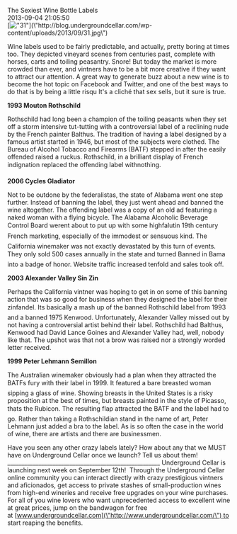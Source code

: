 The Sexiest Wine Bottle Labels<br/>2013-09-04 21:05:50<br/>[![\"31\"](\"http://blog.undergroundcellar.com/wp-content/uploads/2013/09/31.jpg\")](\"http://blog.undergroundcellar.com/wp-content/uploads/2013/09/31.jpg\")

Wine labels used to be fairly predictable, and actually, pretty boring at times too. They depicted vineyard scenes from centuries past, complete with horses, carts and toiling peasantry. Snore! But today the market is more crowded than ever, and vintners have to be a bit more creative if they want to attract our attention. A great way to generate buzz about a new wine is to become the hot topic on Facebook and Twitter, and one of the best ways to do that is by being a little risqu	 It\'s a cliché that sex sells, but it sure is true.

**1993 Mouton Rothschild**

Rothschild had long been a champion of the toiling peasants when they set off a storm intensive tut-tutting with a controversial label of a reclining nude by the French painter Balthus. The tradition of having a label designed by a famous artist started in 1946, but most of the subjects were clothed. The Bureau of Alcohol Tobacco and Firearms (BATF) stepped in after the easily offended raised a ruckus. Rothschild, in a brilliant display of French indignation replaced the offending label with&#133;&#133;&#133;nothing.

**2006 Cycles Gladiator**

Not to be outdone by the federalistas, the state of Alabama went one step further. Instead of banning the label, they just went ahead and banned the wine altogether. The offending label was a copy of an old ad featuring a naked woman with a flying bicycle. The Alabama Alcoholic Beverage Control Board weren&#146;t about to put up with some highfalutin 19th century French marketing, especially of the &#147;immodest or sensuous&#148; kind. The California winemaker was not exactly devastated by this turn of events. They only sold 500 cases annually in the state and turned &#147;Banned in Bama&#148; into a badge of honor. Website traffic increased tenfold and sales took off.

**2003 Alexander Valley Sin Zin**

Perhaps the California vintner was hoping to get in on some of this banning action that was so good for business when they designed the label for their zinfandel. It&#146;s basically a mash up of the banned Rothschild label from 1993 and a banned 1975 Kenwood. Unfortunately, Alexander Valley missed out by not having a controversial artist behind their label. Rothschild had Balthus, Kenwood had David Lance Goines and Alexander Valley had, well, nobody like that. The upshot was that not a brow was raised nor a strongly worded letter received.

**1999 Peter Lehmann Semillon**

The Australian winemaker obviously had a plan when they attracted the BATF&#146;s fury with their label in 1999. It featured a bare breasted woman sipping a glass of wine. Showing breasts in the United States is a risky proposition at the best of times, but breasts painted in the style of Picasso, that&#146;s the Rubicon. The resulting flap attracted the BATF and the label had to go. Rather than taking a Rothschildian stand in the name of art, Peter Lehmann just added a bra to the label. As is so often the case in the world of wine, there are artists and there are businessmen.

 Have you seen any other crazy labels lately? How about any that we MUST have on Underground Cellar once we launch? Tell us about them! ______________________________________________________ Underground Cellar is launching next week on September 12th!  Through the Underground Cellar online community you can interact directly with crazy prestigious vintners and aficionados, get access to private stashes of small-production wines from high-end wineries and receive free upgrades on your wine purchases. For all of you wine lovers who want unprecedented access to excellent wine at great prices, jump on the bandwagon for free at [www.undergroundcellar.com](\"http://www.undergroundcellar.com/\") to start reaping the benefits.